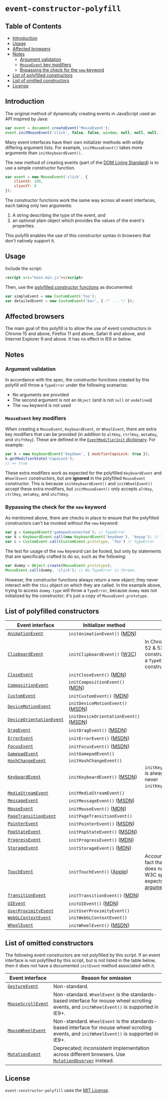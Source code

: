 # `event-constructor-polyfill`

## Table of Contents

- [Introduction](#introduction)
- [Usage](#usage)
- [Affected browsers](#affected-browsers)
- [Notes](#notes)
  - [Argument validation](#argument-validation)
  - [`MouseEvent` key modifiers](#mouseevent-key-modifiers)
  - [Bypassing the check for the `new` keyword](#bypassing-the-check-for-the-new-keyword)
- [List of polyfilled constructors](#list-of-polyfilled-constructors)
- [List of omitted constructors](#list-of-omitted-constructors)
- [License](#license)

## Introduction

The original method of dynamically creating events in JavaScript used an API inspired by Java:

```javascript
var event = document.createEvent('MouseEvent');
event.initMouseEvent('click', false, false, window, null, null, null, 100, 0);
```

Many event interfaces have their own initializer methods with wildly differing argument lists. For example, `initMouseEvent()` takes more arguments than `initKeyboardEvent()`.

The new method of creating events (part of the [DOM Living Standard](https://dom.spec.whatwg.org/#interface-event)) is to use a simple constructor function.

```javascript
var event = new MouseEvent('click', {
    clientX: 100,
    clientY: 0
});
```

The constructor functions work the same way across all event interfaces, each taking only two arguments:

1. A string describing the type of the event, and
2. an optional plain object which provides the values of the event's properties.

This polyfill enables the use of this constructor syntax in browsers that don't natively support it.

## Usage

Include the script:

```html
<script src="main.min.js"></script>
```

Then, use the [polyfilled constructor functions](#polyfilled-constructors) as documented:

```javascript
var simpleEvent = new CustomEvent('foo');
var detailedEvent = new CustomEvent('bar', { /* ... */ });
```

## Affected browsers

The main goal of this polyfill is to allow the use of event constructors in Chrome 15 and above, Firefox 11 and above, Safari 6 and above, and Internet Explorer 9 and above. It has no effect in IE8 or below.

## Notes

### Argument validation

In accordance with the spec, the constructor functions created by this polyfill will throw a `TypeError` under the following scenarios:
- No arguments are provided
- The second argument is not an `Object` (and is not `null` or `undefined`)
- The `new` keyword is not used

### `MouseEvent` key modifiers

When creating a `MouseEvent`, `KeyboardEvent`, or `WheelEvent`, there are extra key modifiers that can be provided (in addition to `altKey`, `ctrlKey`, `metaKey`, and `shiftKey`). These are defined in the [`EventModifierInit` dictionary](https://www.w3.org/TR/uievents/#dictdef-eventmodifierinit). For example:
```javascript
var k = new KeyboardEvent('keydown', { modifierCapsLock: true });
k.getModifierState('CapsLock');
// => true
```
These extra modifiers work as expected for the polyfilled `KeyboardEvent` and `WheelEvent` constructors, but are **ignored** in the polyfilled `MouseEvent` constructor. This is because `initKeyboardEvent()` and `initWheelEvent()` accept these extra modifiers, but `initMouseEvent()` only accepts `altKey`, `ctrlKey`, `metaKey`, and `shiftKey`.

### Bypassing the check for the `new` keyword

As mentioned above, there are checks in place to ensure that the polyfilled constructors can't be invoked without the `new` keyword:
```javascript
var g = GamepadEvent('gamepadconnected'); // TypeError
var k = KeyboardEvent.call(new KeyboardEvent('keydown'), 'keyup'); // TypeError
var c = CustomEvent.call(CustomEvent.prototype, 'foo') // TypeError
```
The test for usage of the `new` keyword can be fooled, but only by statements that are specifically crafted to do so, such as the following:
```javascript
var dummy = Object.create(MouseEvent.prototype);
MouseEvent.call(dummy, 'click'); // No TypeError is thrown.
```
However, the constructor functions always return a new object; they never interact with the `this` object on which they are called. In the example above, trying to access `dummy.type` will throw a `TypeError`, because `dummy` was not initialized by the constructor; it's just a copy of `MouseEvent.prototype`.

## List of polyfilled constructors

Event interface | Initializer method | Notes
---|---|---
[`AnimationEvent`](https://developer.mozilla.org/en-US/docs/Web/API/AnimationEvent)                 | `initAnimationEvent()` ([MDN](https://developer.mozilla.org/en-US/docs/Web/API/AnimationEvent/initAnimationEvent))
[`ClipboardEvent`](https://developer.mozilla.org/en-US/docs/Web/API/ClipboardEvent)                 | `initClipboardEvent()` ([W3C](https://www.w3.org/TR/2011/WD-clipboard-apis-20110412/#widl-ClipboardEvent-initClipboardEvent)) | In Chrome (tested in 52 & 53), the native constructor throws a `TypeError` ("illegal constructor").
[`CloseEvent`](https://developer.mozilla.org/en-US/docs/Web/API/CloseEvent)                         | `initCloseEvent()` ([MDN](https://developer.mozilla.org/en-US/docs/Web/API/CloseEvent/initCloseEvent))
[`CompositionEvent`](https://developer.mozilla.org/en-US/docs/Web/API/CompositionEvent)             | `initCompositionEvent()` ([MDN](https://developer.mozilla.org/en-US/docs/Web/API/CompositionEvent#initCompositionEvent))
[`CustomEvent`](https://developer.mozilla.org/en-US/docs/Web/API/CustomEvent)                       | `initCustomEvent()` ([MDN](https://developer.mozilla.org/en-US/docs/Web/API/CustomEvent/initCustomEvent))
[`DeviceMotionEvent`](https://developer.mozilla.org/en-US/docs/Web/API/DeviceMotionEvent)           | `initDeviceMotionEvent()` ([MSDN](https://msdn.microsoft.com/en-us/library/dn342900.aspx))
[`DeviceOrientationEvent`](https://developer.mozilla.org/en-US/docs/Web/API/DeviceOrientationEvent) | `initDeviceOrientationEvent()` ([MSDN](https://msdn.microsoft.com/en-us/library/dn322040.aspx))
[`DragEvent`](https://developer.mozilla.org/en-US/docs/Web/API/DragEvent)                           | `initDragEvent()` ([MSDN](https://msdn.microsoft.com/en-us/library/ff975298.aspx))
[`ErrorEvent`](https://developer.mozilla.org/en-US/docs/Web/API/ErrorEvent)                         | `initErrorEvent()` ([MSDN](https://msdn.microsoft.com/en-us/library/hh771868.aspx))
[`FocusEvent`](https://developer.mozilla.org/en-US/docs/Web/API/FocusEvent)                         | `initFocusEvent()` ([MSDN](https://msdn.microsoft.com/en-us/library/ff975458.aspx))
[`GamepadEvent`](https://developer.mozilla.org/en-US/docs/Web/API/GamepadEvent)                     | `initGamepadEvent()`
[`HashChangeEvent`](https://developer.mozilla.org/en-US/docs/Web/API/HashChangeEvent)               | `initHashChangeEvent()`
[`KeyboardEvent`](https://developer.mozilla.org/en-US/docs/Web/API/KeyboardEvent)                   | `initKeyboardEvent()` ([MSDN](https://msdn.microsoft.com/en-us/library/ff975297.aspx)) | `initKeyboardEvent()` is always used; never `initKeyEvent()`.
[`MediaStreamEvent`](https://developer.mozilla.org/en-US/docs/Web/API/MediaStreamEvent)             | `initMediaStreamEvent()`
[`MessageEvent`](https://developer.mozilla.org/en-US/docs/Web/API/MessageEvent)                     | `initMessageEvent()` ([MSDN](https://msdn.microsoft.com/en-us/library/ff975295.aspx))
[`MouseEvent`](https://developer.mozilla.org/en-US/docs/Web/API/MouseEvent)                         | `initMouseEvent()` ([MDN](https://developer.mozilla.org/en-US/docs/Web/API/MouseEvent/initMouseEvent))
[`PageTransitionEvent`](https://developer.mozilla.org/en-US/docs/Web/API/PageTransitionEvent)       | `initPageTransitionEvent()`
[`PointerEvent`](https://developer.mozilla.org/en-US/docs/Web/API/PointerEvent)                     | `initPointerEvent()` ([MSDN](https://msdn.microsoft.com/en-us/library/windows/apps/hh441246.aspx))
[`PopStateEvent`](https://developer.mozilla.org/en-US/docs/Web/API/PopStateEvent)                   | `initPopStateEvent()` ([MSDN](https://msdn.microsoft.com/en-us/library/hh772350.aspx))
[`ProgressEvent`](https://developer.mozilla.org/en-US/docs/Web/API/ProgressEvent)                   | `initProgressEvent()` ([MDN](https://developer.mozilla.org/en-US/docs/Web/API/ProgressEvent/initProgressEvent))
[`StorageEvent`](https://developer.mozilla.org/en-US/docs/Web/API/StorageEvent)                     | `initStorageEvent()` ([MDN](https://developer.mozilla.org/en-US/docs/Web/API/StorageEvent#Methods))
[`TouchEvent`](https://developer.mozilla.org/en-US/docs/Web/API/TouchEvent)                         | `initTouchEvent()` ([Apple](https://developer.apple.com/reference/webkitjs/touchevent/1631943-inittouchevent)) | Accounts for the fact that Chrome does not follow the W3C spec and expects a [different argument list](http://stackoverflow.com/a/31097458/2038227).
[`TransitionEvent`](https://developer.mozilla.org/en-US/docs/Web/API/TransitionEvent)               | `initTransitionEvent()` ([MDN](https://developer.mozilla.org/en-US/docs/Web/API/TransitionEvent/initTransitionEvent))
[`UIEvent`](https://developer.mozilla.org/en-US/docs/Web/API/UIEvent)                               | `initUIEvent()` ([MDN](https://developer.mozilla.org/en-US/docs/Web/API/UIEvent/initUIEvent))
[`UserProximityEvent`](https://developer.mozilla.org/en-US/docs/Web/API/UserProximityEvent)         | `initUserProximityEvent()`
[`WebGLContextEvent`](https://developer.mozilla.org/en-US/docs/Web/API/WebGLContextEvent)           | `initWebGLContextEvent()`
[`WheelEvent`](https://developer.mozilla.org/en-US/docs/Web/API/WheelEvent)                         | `initWheelEvent()` ([MSDN](https://msdn.microsoft.com/en-us/library/ff975254.aspx))

## List of omitted constructors

The following event constructors are not polyfilled by this script. If an event interface is not polyfilled by this script, but is not listed in the table below, then it does not have a documented `initEvent` method associated with it.

Event interface | Reason for omission
---|---
[`GestureEvent`](https://developer.mozilla.org/en-US/docs/Web/API/GestureEvent) | Non-standard.
[`MouseScrollEvent`](https://developer.mozilla.org/en-US/docs/Web/API/MouseScrollEvent) | Non-standard. `WheelEvent` is the standards-based interface for mouse wheel scrolling events, and `initWheelEvent()` is supported in IE9+.
[`MouseWheelEvent`](https://developer.mozilla.org/en-US/docs/Web/API/MouseWheelEvent) | Non-standard. `WheelEvent` is the standards-based interface for mouse wheel scrolling events, and `initWheelEvent()` is supported in IE9+.
[`MutationEvent`](https://developer.mozilla.org/en-US/docs/Web/API/MutationEvent) | Deprecated; inconsistent implementation across different browsers. Use [`MutationObserver`](https://developer.mozilla.org/en-US/docs/Web/API/MutationObserver) instead.

## License

`event-constructor-polyfill` uses the [MIT License](https://opensource.org/licenses/MIT).